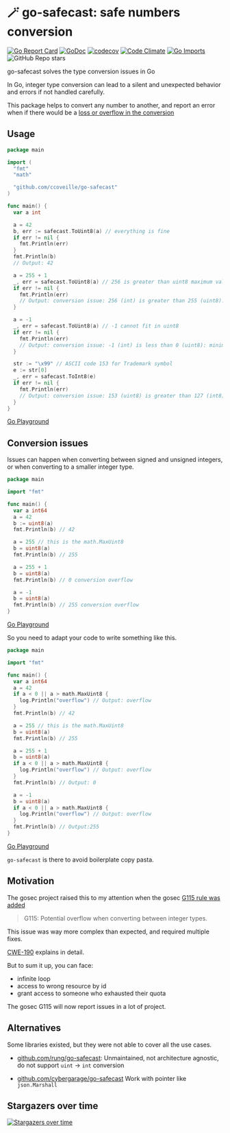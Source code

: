 # 🪄 go-safecast: safe numbers conversion

[![Go Report Card](https://goreportcard.com/badge/github.com/ccoveille/go-safecast)](https://goreportcard.com/report/github.com/ccoveille/go-safecast)
[![GoDoc](https://godoc.org/github.com/ccoVeille/go-safecast?status.svg)](https://godoc.org/github.com/ccoVeille/go-safecast)
[![codecov](https://codecov.io/gh/ccoVeille/go-safecast/graph/badge.svg?token=VW0VO503U6)](https://codecov.io/gh/ccoVeille/go-safecast)
[![Code Climate](https://codeclimate.com/github/ccoVeille/go-safecast.png)](https://codeclimate.com/github/ccoVeille/go-safecast)
[![Go Imports](https://img.shields.io/github/search?query=%22%5C%22github.com%2Fccoveille%2Fgo-safecast%5C%22%22%20language%3Ago%20%20-is%3Afork%20-is%3Aarchived%20&label=Go%20imports)](https://github.com/search?q=%22%5C%22github.com%2Fccoveille%2Fgo-safecast%5C%22%22+language%3Ago++-is%3Afork+-is%3Aarchived+&type=code)
![GitHub Repo stars](https://img.shields.io/github/stars/ccoveille/go-safecast)

go-safecast solves the type conversion issues in Go

In Go, integer type conversion can lead to a silent and unexpected behavior and errors if not handled carefully.

This package helps to convert any number to another, and report an error when if there would be a [loss or overflow in the conversion](#conversion-issues)

## Usage

```go
package main

import (
  "fmt"
  "math"

  "github.com/ccoveille/go-safecast"
)

func main() {
  var a int

  a = 42
  b, err := safecast.ToUint8(a) // everything is fine
  if err != nil {
    fmt.Println(err)
  }
  fmt.Println(b)
  // Output: 42

  a = 255 + 1
  _, err = safecast.ToUint8(a) // 256 is greater than uint8 maximum value
  if err != nil {
    fmt.Println(err)
    // Output: conversion issue: 256 (int) is greater than 255 (uint8): maximum value for this type exceeded
  }

  a = -1
  _, err = safecast.ToUint8(a) // -1 cannot fit in uint8
  if err != nil {
    fmt.Println(err)
    // Output: conversion issue: -1 (int) is less than 0 (uint8): minimum value for this type exceeded
  }

  str := "\x99" // ASCII code 153 for Trademark symbol
  e := str[0]
  _, err = safecast.ToInt8(e)
  if err != nil {
    fmt.Println(err)
    // Output: conversion issue: 153 (uint8) is greater than 127 (int8): maximum value for this type exceeded
  }
}
```

[Go Playground](https://go.dev/play/p/nelJshulOnj)

## Conversion issues

Issues can happen when converting between signed and unsigned integers, or when converting to a smaller integer type.

```go
package main

import "fmt"

func main() {
  var a int64
  a = 42
  b := uint8(a)
  fmt.Println(b) // 42

  a = 255 // this is the math.MaxUint8
  b = uint8(a)
  fmt.Println(b) // 255

  a = 255 + 1
  b = uint8(a)
  fmt.Println(b) // 0 conversion overflow

  a = -1
  b = uint8(a)
  fmt.Println(b) // 255 conversion overflow
}
```

[Go Playground](https://go.dev/play/p/DHfNUcZBvVn)

So you need to adapt your code to write something like this.

```go
package main

import "fmt"

func main() {
  var a int64
  a = 42
  if a < 0 || a > math.MaxUint8 {
    log.Println("overflow") // Output: overflow
  }
  fmt.Println(b) // 42

  a = 255 // this is the math.MaxUint8
  b = uint8(a)
  fmt.Println(b) // 255

  a = 255 + 1
  b = uint8(a)
  if a < 0 || a > math.MaxUint8 {
    log.Println("overflow") // Output: overflow
  }
  fmt.Println(b) // Output: 0

  a = -1
  b = uint8(a)
  if a < 0 || a > math.MaxUint8 {
    log.Println("overflow") // Output: overflow
  }
  fmt.Println(b) // Output:255
}
```

[Go Playground](https://go.dev/play/p/qAHGyy4NCLP)

`go-safecast` is there to avoid boilerplate copy pasta.

## Motivation

The gosec project raised this to my attention when the gosec [G115 rule was added](https://github.com/securego/gosec/pull/1149)

> G115: Potential overflow when converting between integer types.

This issue was way more complex than expected, and required multiple fixes.

[CWE-190](https://cwe.mitre.org/data/definitions/190.html) explains in detail.

But to sum it up, you can face:

- infinite loop
- access to wrong resource by id
- grant access to someone who exhausted their quota

The gosec G115 will now report issues in a lot of project.

## Alternatives

Some libraries existed, but they were not able to cover all the use cases.

- [github.com/rung/go-safecast](https://github.com/rung/go-safecast):
  Unmaintained, not architecture agnostic, do not support `uint` -> `int` conversion

- [github.com/cybergarage/go-safecast](https://github.com/cybergarage/go-safecast)
  Work with pointer like `json.Marshall`

## Stargazers over time

[![Stargazers over time](https://starchart.cc/ccoVeille/go-safecast.svg?variant=adaptive)](https://starchart.cc/ccoVeille/go-safecast)
